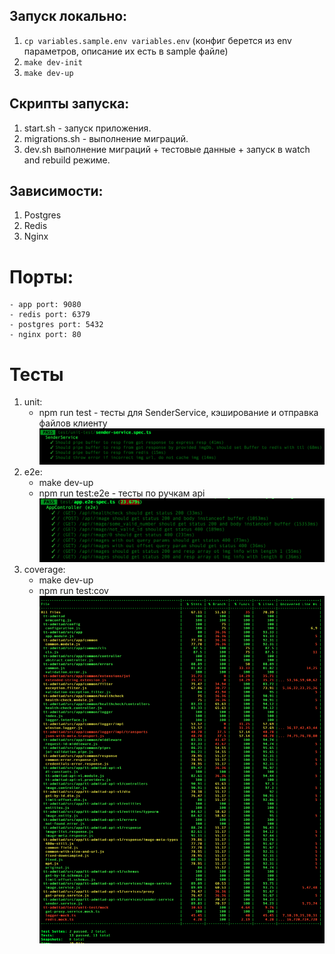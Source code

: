 ## Запуск локально:

1. `cp variables.sample.env variables.env` (конфиг берется из env параметров, описание их есть в sample файле)
2. `make dev-init`
3. `make dev-up`

## Скрипты запуска:

1. start.sh - запуск приложения.
2. migrations.sh - выполнение миграций.
3. dev.sh выполнение миграций + тестовые данные + запуск в watch and rebuild режиме.

## Зависимости:

1. Postgres
2. Redis
3. Nginx

# Порты:

    - app port: 9080
    - redis port: 6379
    - postgres port: 5432
    - nginx port: 80

# Тесты

1. unit: 
    - npm run test - тесты для SenderService, кэширование и отправка файлов клиенту
    ![Screenshot](./docs/unit.jpg)
2. e2e: 
    - make dev-up
    - npm run test:e2e - тесты по ручкам api
    ![Screenshot](./docs/e2e.jpg)
3. coverage: 
    - make dev-up
    - npm run test:cov
    ![Screenshot](./docs/cov.jpg)